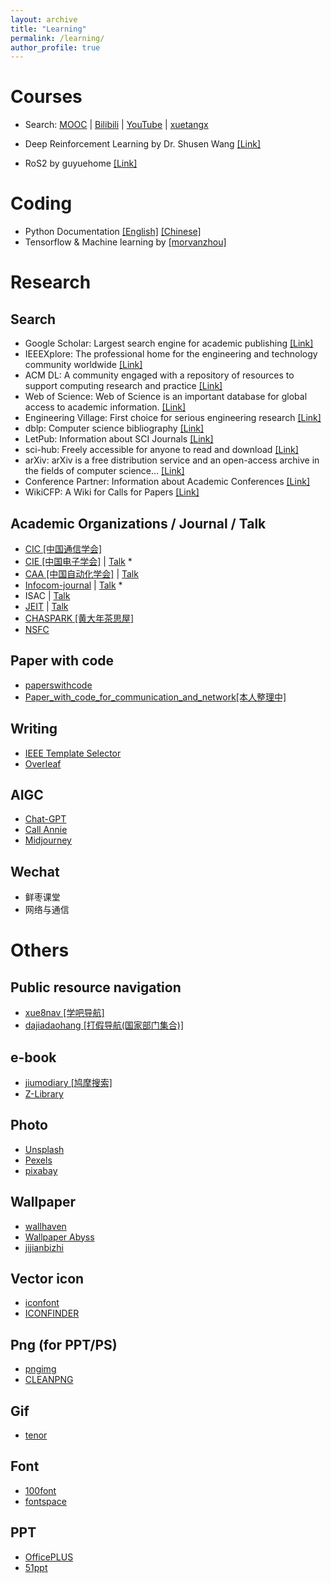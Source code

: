 ```yaml
---
layout: archive
title: "Learning"
permalink: /learning/
author_profile: true
---
```


Courses
======
* Search: [MOOC](https://www.icourse163.org/) &#124; [Bilibili](https://www.bilibili.com/) &#124; [YouTube](https://www.youtube.com/) &#124; [xuetangx](https://www.xuetangx.com/)

* Deep Reinforcement Learning by Dr. Shusen Wang [[Link]](https://github.com/wangshusen/DRL)
* RoS2 by guyuehome [[Link]](https://book.guyuehome.com/)

Coding
======
* Python Documentation [[English]](https://docs.python.org/3/) [[Chinese]](https://docs.python.org/zh-cn/3/)
* Tensorflow & Machine learning by [[morvanzhou]](https://yulizi123.github.io/)

Research
======

Search
------
* Google Scholar: Largest search engine for academic publishing [[Link]](https://scholar.google.com/)
* IEEEXplore: The professional home for the engineering and technology community worldwide [[Link]](https://ieeexplore.ieee.org/Xplore/home.jsp)
* ACM DL: A community engaged with a repository of resources to support computing research and practice [[Link]](https://dl.acm.org/)
* Web of Science: Web of Science is an important database for global access to academic information. [[Link]](https://access.clarivate.com/login?app=wos&alternative=true&shibShireURL=https:%2F%2Fwww.webofknowledge.com%2F%3Fauth%3DShibboleth&shibReturnURL=https:%2F%2Fwww.webofknowledge.com%2F&roaming=true)
* Engineering Village: First choice for serious engineering research [[Link]](https://www.engineeringvillage.com/home.url)
* dblp: Computer science bibliography [[Link]](https://dblp.org/)
* LetPub: Information about SCI Journals [[Link]](http://www.letpub.com.cn/index.php?page=journalapp)
* sci-hub: Freely accessible for anyone to read and download [[Link]](https://sci-hub.se/)
* arXiv: arXiv is a free distribution service and an open-access archive in the fields of computer science... [[Link]](https://arxiv.org/)
* Conference Partner: Information about Academic Conferences [[Link]](https://www.myhuiban.com/)
* WikiCFP: A Wiki for Calls for Papers [[Link]](http://www.wikicfp.com/cfp/)

Academic Organizations / Journal / Talk
------
* [CIC [中国通信学会]](https://www.china-cic.cn/web/home/index)
* [CIE [中国电子学会]](https://cietest.yesky.com/) &#124; [Talk](https://space.bilibili.com/1454682866/channel/series) *
* [CAA [中国自动化学会]](http://www.caa.org.cn/) &#124; [Talk](https://space.bilibili.com/516719758/video?tid=0&pn=3&keyword=&order=pubdate)
* [Infocom-journal](http://www.infocomm-journal.com/qkq/CN/jcim/home.shtml) &#124; [Talk](https://space.bilibili.com/581486599?spm_id_from=333.337.search-card.all.click) *
* ISAC &#124; [Talk](https://space.bilibili.com/628306392?spm_id_from=333.337.search-card.all.click)
* [JEIT](https://jeit.ac.cn/) &#124; [Talk](https://space.bilibili.com/1554640901?spm_id_from=333.337.search-card.all.click)
* [CHASPARK [黄大年茶思屋]](https://www.chaspark.com/#/home)
* [NSFC](https://www.nsfc.gov.cn/)
  
Paper with code
------
* [paperswithcode](https://paperswithcode.com/)
* [Paper_with_code_for_communication_and_network[本人整理中]](https://github.com/Xuezhenggdut/Paper_with_code_for_communication_and_network)

Writing
------
* [IEEE Template Selector](https://template-selector.ieee.org/secure/templateSelector/publicationType)
* [Overleaf](https://www.overleaf.com/)

AIGC
------
* [Chat-GPT](https://openai.com/gpt-4)
* [Call Annie](https://callannie.ai/call)
* [Midjourney](https://www.midjourney.com/home/?callbackUrl=%2Fapp%2F)

Wechat
------
* 鲜枣课堂
* 网络与通信

Others
======
## Public resource navigation
* [xue8nav [学吧导航]](https://www.xue8nav.com/)
* [dajiadaohang [打假导航(国家部门集合)]](http://www.dajiadaohang.com/Index/index.html)

e-book
------
* [jiumodiary [鸠摩搜索]](https://www.jiumodiary.com/)
* [Z-Library](https://z-lib.io/)

Photo
------
* [Unsplash](https://unsplash.com/)
* [Pexels](https://www.pexels.com/zh-cn/)
* [pixabay](https://pixabay.com/zh/)

Wallpaper
------
* [wallhaven](https://wallhaven.cc/)
* [Wallpaper Abyss](https://wall.alphacoders.com/)
* [jijianbizhi](https://bz.zzzmh.cn/index)

Vector icon
------
* [iconfont](https://www.iconfont.cn/)
* [ICONFINDER](https://www.iconfinder.com/)

Png (for PPT/PS)
------
* [pngimg](https://pngimg.com/)
* [CLEANPNG](https://www.cleanpng.com/)

Gif
------
* [tenor](https://tenor.com/zh-CN/)

Font
------
* [100font](https://www.100font.com/)
* [fontspace](https://www.fontspace.com/)

PPT
------
* [OfficePLUS](https://www.officeplus.cn/)
* [51ppt](https://www.51pptmoban.com/)